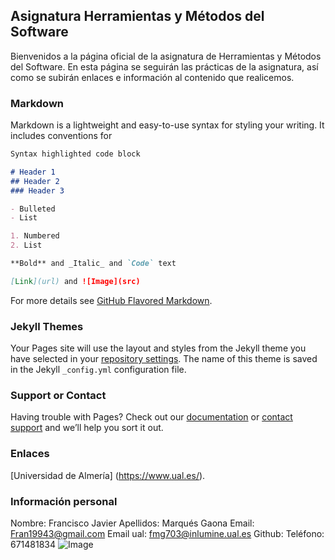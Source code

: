 ## Asignatura Herramientas y Métodos del Software

Bienvenidos a la página oficial de la asignatura de Herramientas y Métodos del Software. En esta página se seguirán las prácticas de la asignatura, así como se subirán enlaces e información al contenido que realicemos.

### Markdown

Markdown is a lightweight and easy-to-use syntax for styling your writing. It includes conventions for

```markdown
Syntax highlighted code block

# Header 1
## Header 2
### Header 3

- Bulleted
- List

1. Numbered
2. List

**Bold** and _Italic_ and `Code` text

[Link](url) and ![Image](src)
```

For more details see [GitHub Flavored Markdown](https://guides.github.com/features/mastering-markdown/).

### Jekyll Themes

Your Pages site will use the layout and styles from the Jekyll theme you have selected in your [repository settings](https://github.com/Fran703/fmg703.github.io/settings). The name of this theme is saved in the Jekyll `_config.yml` configuration file.

### Support or Contact

Having trouble with Pages? Check out our [documentation](https://help.github.com/categories/github-pages-basics/) or [contact support](https://github.com/contact) and we’ll help you sort it out.

### Enlaces

[Universidad de Almería] (https://www.ual.es/).

### Información personal

Nombre:     Francisco Javier
Apellidos:  Marqués Gaona
Email:      Fran19943@gmail.com
Email ual:  fmg703@inlumine.ual.es
Github:     [](https://github.com/Fran703)
Teléfono:   671481834
![Image](src)

